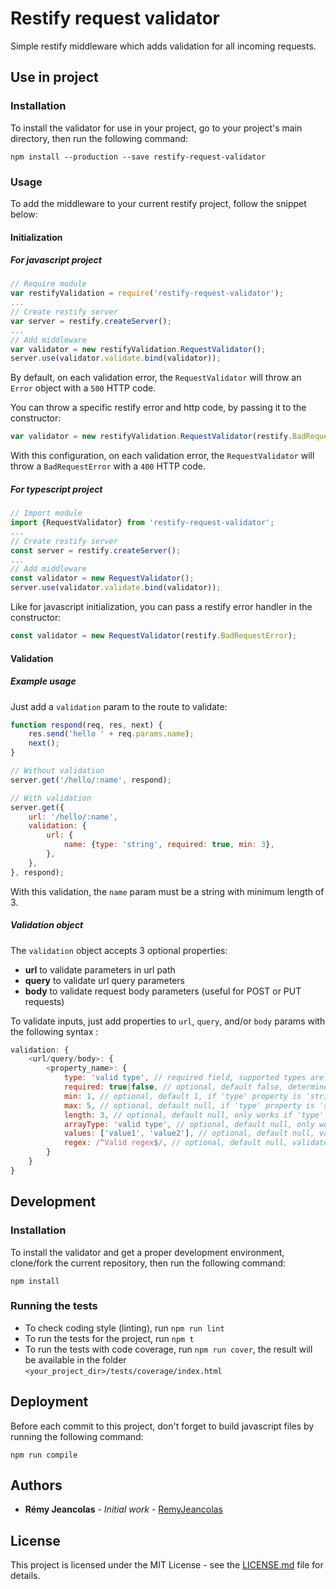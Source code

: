 # Restify request validator

Simple restify middleware which adds validation for all incoming requests.

## Use in project

### Installation

To install the validator for use in your project, go to your project's main directory, then run the following command:

```
npm install --production --save restify-request-validator
```

### Usage

To add the middleware to your current restify project, follow the snippet below:

#### Initialization

##### For javascript project

```js
// Require module
var restifyValidation = require('restify-request-validator');
...
// Create restify server
var server = restify.createServer();
...
// Add middleware
var validator = new restifyValidation.RequestValidator();
server.use(validator.validate.bind(validator));
```

By default, on each validation error, the `RequestValidator` will throw an `Error` object with a `500` HTTP code.

You can throw a specific restify error and http code, by passing it to the constructor:

```js
var validator = new restifyValidation.RequestValidator(restify.BadRequestError);
```

With this configuration, on each validation error, the `RequestValidator` will throw a `BadRequestError` with a `400` HTTP code.

##### For typescript project

```js
// Import module
import {RequestValidator} from 'restify-request-validator';
...
// Create restify server
const server = restify.createServer();
...
// Add middleware
const validator = new RequestValidator();
server.use(validator.validate.bind(validator));
```

Like for javascript initialization, you can pass a restify error handler in the constructor:
```js
const validator = new RequestValidator(restify.BadRequestError);
```

#### Validation

##### Example usage

Just add a `validation` param to the route to validate:
```js
function respond(req, res, next) {
    res.send('hello ' + req.params.name);
    next();
}

// Without validation
server.get('/hello/:name', respond);

// With validation
server.get({
    url: '/hello/:name',
    validation: {
        url: {
            name: {type: 'string', required: true, min: 3},
        },
    },
}, respond);
```

With this validation, the `name` param must be a string with minimum length of 3.

##### Validation object

The `validation` object accepts 3 optional properties:

* **url** to validate parameters in url path
* **query** to validate url query parameters
* **body** to validate request body parameters (useful for POST or PUT requests)

To validate inputs, just add properties to `url`, `query`, and/or `body` params with the following syntax :

```js
validation: {
    <url/query/body>: {
        <property_name>: {
            type: 'valid type', // required field, supported types are 'string', 'number', 'boolean', 'numeric', 'array'
            required: true|false, // optional, default false, determines is the parameter is required,
            min: 1, // optional, default 1, if 'type' property is 'string' or 'array', determines the minimum length, if 'type' parameter is 'number', determines the minimum value
            max: 5, // optional, default null, if 'type' property is 'string' or 'array', determines the maximum length, if 'type' parameter is 'number', determines the maximum value
            length: 3, // optional, default null, only works if 'type' property is 'string' or 'array', determines the required length,
            arrayType: 'valid type', // optional, default null, only works if 'type' property is 'array', check if the array content has valid types, supported types: 'string', 'number', 'boolean', 'numeric'
            values: ['value1', 'value2'], // optional, default null, validates that parameter value belongs to the provided list, if 'type' is 'array', validates every array element
            regex: /^Valid regex$/, // optional, default null, validates parameter value against provided regex
        }
    }
}
```

## Development

### Installation

To install the validator and get a proper development environment, clone/fork the current repository, then run the following command:

```
npm install
```

### Running the tests

* To check coding style (linting), run `npm run lint`
* To run the tests for the project, run `npm t`
* To run the tests with code coverage, run `npm run cover`, the result will be available in the folder `<your_project_dir>/tests/coverage/index.html`

## Deployment

Before each commit to this project, don't forget to build javascript files by running the following command:

```
npm run compile
```

## Authors

* **Rémy Jeancolas** - *Initial work* - [RemyJeancolas](https://github.com/RemyJeancolas)

## License

This project is licensed under the MIT License - see the [LICENSE.md](LICENSE.md) file for details.
